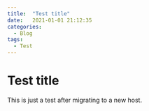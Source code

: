 ```yaml
---
title:  "Test title"
date:   2021-01-01 21:12:35 
categories:
  - Blog
tags: 
  - Test
---
```


# Test title
This is just a test after migrating to a new host. 
